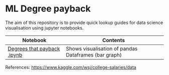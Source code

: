 # ML Degree payback

The aim of this repository is to provide quick lookup guides for data science visualisation using jupyter notebooks. 

|Notebook | Contents|
|---------|---------|
|[Degrees that payback .ipynb](/Degrees%20that%20payback%20.ipynb)|Shows visualisation of pandas Dataframes (bar graph)|


References: 
https://www.kaggle.com/wsj/college-salaries/data

